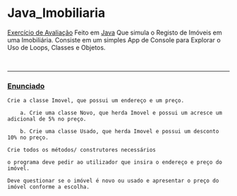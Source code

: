 # Java_Imobiliaria

[Exercício de Avaliação](https://github.com/Marcello-Goncalves/Java_Imobiliaria/blob/master/src/App/Main.java) Feito em [Java](https://docs.oracle.com/javase/8/docs/technotes/guides/language/index.html) Que simula o Registo de Imóveis em uma Imobiliária. Consiste em um simples App de Console para Explorar o Uso de Loops, Classes e Objetos.

<br>

---

### [Enunciado](https://github.com/Marcello-Goncalves/Java_Imobiliaria/blob/master/src/Enunciado.txt)

    Crie a classe Imovel, que possui um endereço e um preço.

        a. Crie uma classe Novo, que herda Imovel e possui um acresce um adicional de 5% no preço.

        b. Crie uma classe Usado, que herda Imovel e possui um desconto 10% no preço.

    Crie todos os métodos/ construtores necessários

    o programa deve pedir ao utilizador que insira o endereço e preço do imóvel.

    Deve questionar se o imóvel é novo ou usado e apresentar o preço do imóvel conforme a escolha.
